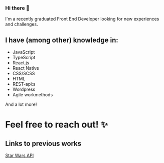 ### Hi there 👋

<!--
**louisekeinstrom/louisekeinstrom** is a ✨ _special_ ✨ repository because its `README.md` (this file) appears on your GitHub profile.

Here are some ideas to get you started:

- 🔭 I’m currently working on ...
- 🌱 I’m currently learning ...
- 👯 I’m looking to collaborate on ...
- 🤔 I’m looking for help with ...
- 💬 Ask me about ...
- 📫 How to reach me: ...
- 😄 Pronouns: ...
- ⚡ Fun fact: ...
-->

I'm a recently graduated Front End Developer looking for new experiences and challenges.

## I have (among other) knowledge in:
- JavaScript
- TypeScript
- React.js
- React Native
- CSS/SCSS
- HTML
- REST-api:s
- Wordpress
- Agile workmethods

And a  lot more!
# Feel free to reach out! ✨

## Links to previous works
<a href="https://scintillating-paletas-65af7f.netlify.app/">Star Wars API</a>

